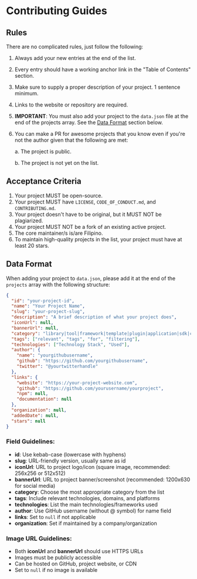 # Contributing Guides

## Rules

There are no complicated rules, just follow the following:

1. Always add your new entries at the end of the list.
2. Every entry should have a working anchor link in the "Table of Contents" section.
3. Make sure to supply a proper description of your project. 1 sentence minimum.
4. Links to the website or repository are required.
5. **IMPORTANT**: You must also add your project to the `data.json` file at the end of the projects array. See the [Data Format](#data-format) section below.
6. You can make a PR for awesome projects that you know even if you're not the author given that the following are met:

   a. The project is public.

   b. The project is not yet on the list.

## Acceptance Criteria

1. Your project MUST be open-source.
2. Your project MUST have `LICENSE`, `CODE_OF_CONDUCT.md`, and `CONTRIBUTING.md`.
3. Your project doesn't have to be original, but it MUST NOT be plagiarized.
4. Your project MUST NOT be a fork of an existing active project.
5. The core maintainer/s is/are Filipino.
6. To maintain high-quality projects in the list, your project must have at least 20 stars.

## Data Format

When adding your project to `data.json`, please add it at the end of the `projects` array with the following structure:

```json
{
  "id": "your-project-id",
  "name": "Your Project Name",
  "slug": "your-project-slug",
  "description": "A brief description of what your project does",
  "iconUrl": null,
  "bannerUrl": null,
  "category": "library|tool|framework|template|plugin|application|sdk|cms|database|visualization|resource",
  "tags": ["relevant", "tags", "for", "filtering"],
  "technologies": ["Technology Stack", "Used"],
  "author": {
    "name": "yourgithubusername",
    "github": "https://github.com/yourgithubusername",
    "twitter": "@yourtwitterhandle"
  },
  "links": {
    "website": "https://your-project-website.com",
    "github": "https://github.com/yourusername/yourproject",
    "npm": null,
    "documentation": null
  },
  "organization": null,
  "addedDate": null,
  "stars": null
}
```

### Field Guidelines:
- **id**: Use kebab-case (lowercase with hyphens)
- **slug**: URL-friendly version, usually same as id
- **iconUrl**: URL to project logo/icon (square image, recommended: 256x256 or 512x512)
- **bannerUrl**: URL to project banner/screenshot (recommended: 1200x630 for social media)
- **category**: Choose the most appropriate category from the list
- **tags**: Include relevant technologies, domains, and platforms
- **technologies**: List the main technologies/frameworks used
- **author**: Use GitHub username (without @ symbol) for name field
- **links**: Set to `null` if not applicable
- **organization**: Set if maintained by a company/organization

### Image URL Guidelines:
- Both **iconUrl** and **bannerUrl** should use HTTPS URLs
- Images must be publicly accessible
- Can be hosted on GitHub, project website, or CDN
- Set to `null` if no image is available
